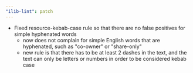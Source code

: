 ```yaml
---
"ilib-lint": patch
---
```


- Fixed resource-kebab-case rule so that there are no false
  positives for simple hyphenated words
  - now does not complain for simple English words that are
    hyphenated, such as "co-owner" or "share-only"
  - new rule is that there has to be at least 2 dashes in
    the text, and the text can only be letters or numbers
    in order to be considered kebab case
